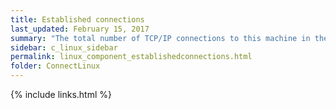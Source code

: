 ```yaml
---
title: Established connections
last_updated: February 15, 2017
summary: "The total number of TCP/IP connections to this machine in the ESTABLISHED state."
sidebar: c_linux_sidebar
permalink: linux_component_establishedconnections.html
folder: ConnectLinux
---
```



{% include links.html %}
